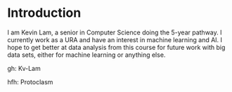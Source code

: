 # Introduction
I am Kevin Lam, a senior in Computer Science doing the 5-year pathway. I currently work as a URA and have an interest in machine learning and AI. I hope to get better at data analysis from this course for future work with big data sets, either for machine learning or anything else.

gh: Kv-Lam

hfh: Protoclasm
